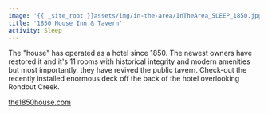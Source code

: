 ```yaml
---
image: '{{ _site_root }}assets/img/in-the-area/InTheArea_SLEEP_1850.jpg'
title: '1850 House Inn & Tavern'
activity: Sleep
---
```

<p>The "house"&nbsp;has operated as a hotel since 1850. The newest owners have restored it and it's 11 rooms&nbsp;with historical&nbsp;integrity and modern amenities but most&nbsp;importantly, they&nbsp;have revived the public&nbsp;tavern. Check-out&nbsp;the recently installed enormous deck off the back of the hotel overlooking Rondout Creek.</p><p><a href="http://www.the1850house.com/">the1850house.com</a></p>